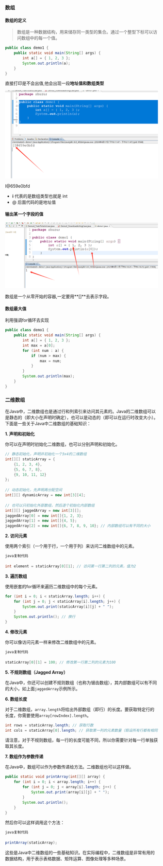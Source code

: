 ### 数组

#### 数组的定义



> 数组是一种数据结构，用来储存同一类型的集合。通过一个整型下标可以访问数组中的每一个值。

```java
public class demo1 {
	public static void main(String[] args) {
		int a[] = { 1, 2, 3 };
		System.out.println(a);
	}
}
```

直接打印是不会出值,他会出现一段**地址值和数组类型**

![image-20240417181456513](basicknowledge.assets/image-20240417181456513.png)



I@659e0bfd  

- **i** 代表的是数组类型也就是 int
- @ 后面代码的是地址值





#### 输出某一个字段的值

![image-20240417181858608](basicknowledge.assets/image-20240417181858608.png)

数组是一个从零开始的容器,一定要用**[]**去表示字段。



#### 数组最大值

利用强调for循环去实现

```java
public class demo1 {
	public static void main(String[] args) {
		int a[] = { 1, 2, 3 };
		int max = a[0];
		for (int num : a) {
			if (num > max) {
				max = num;
			}
		}
		System.out.println(max);
	}
}

```





### 二维数组

在Java中，二维数组也是通过行和列索引来访问其元素的。Java的二维数组可以是静态的（即大小在声明时确定），也可以是动态的（即可以在运行时改变大小）。下面是一些关于Java中二维数组的基础知识：

**1. 声明和初始化**

你可以在声明时初始化二维数组，也可以分别声明和初始化。

```java
// 静态初始化，声明并初始化一个3x4的二维数组  
int[][] staticArray = {  
    {1, 2, 3, 4},  
    {5, 6, 7, 8},  
    {9, 10, 11, 12}  
};  
  
// 动态初始化，先声明再分配空间  
int[][] dynamicArray = new int[3][4];  
  
// 也可以只初始化外部数组，然后逐个初始化内部数组  
int[][] jaggedArray = new int[3][];  
jaggedArray[0] = new int[]{1, 2, 3};  
jaggedArray[1] = new int[]{4, 5};  
jaggedArray[2] = new int[]{6, 7, 8, 9, 10}; // 内部数组可以有不同的大小
```

**2. 访问元素**

使用两个索引（一个用于行，一个用于列）来访问二维数组中的元素。

```java
java复制代码

int element = staticArray[0][1]; // 访问第一行第二列的元素，值为2
```

**3. 遍历数组**

使用嵌套的for循环来遍历二维数组中的每个元素。

```java
for (int i = 0; i < staticArray.length; i++) {  
    for (int j = 0; j < staticArray[i].length; j++) {  
        System.out.print(staticArray[i][j] + " ");  
    }  
    System.out.println(); // 换行  
}
```

**4. 修改元素**

你可以像访问元素一样来修改二维数组中的元素。

```java
java复制代码

staticArray[0][1] = 100; // 修改第一行第二列的元素为100
```

**5. 不规则数组（Jagged Array）**

在Java中，你还可以创建不规则数组（也称为锯齿数组），其内部数组可以有不同的大小，如上面`jaggedArray`示例所示。

**6. 数组长度**

对于二维数组，`array.length`将给出外部数组（即行）的长度。要获取特定行的长度，你需要使用`array[rowIndex].length`。

```java
int rows = staticArray.length; // 获取行数  
int cols = staticArray[0].length; // 获取第一列的元素数量（假设所有行都有相同的列数）
```

请注意，对于不规则数组，每一行的长度可能不同，所以你需要针对每一行单独获取其长度。

**7. 数组作为参数传递**

在Java中，数组可以作为参数传递给方法。二维数组也可以这样做。

```java
public static void printArray(int[][] array) {  
    for (int i = 0; i < array.length; i++) {  
        for (int j = 0; j < array[i].length; j++) {  
            System.out.print(array[i][j] + " ");  
        }  
        System.out.println();  
    }  
}
```

然后你可以这样调用这个方法：

```java
java复制代码

printArray(staticArray);
```

这些是Java中二维数组的一些基础知识。在实际编程中，二维数组是非常有用的数据结构，用于表示表格数据、矩阵运算、图像处理等多种场景。